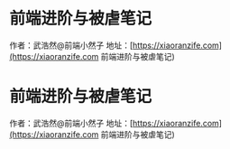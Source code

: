 # 前端进阶与被虐笔记
作者：武浩然@前端小然子
地址：[https://xiaoranzife.com](https://xiaoranzife.com 前端进阶与被虐笔记)
# 前端进阶与被虐笔记
作者：武浩然@前端小然子
地址：[https://xiaoranzife.com](https://xiaoranzife.com 前端进阶与被虐笔记)
